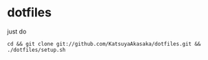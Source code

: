 # dotfiles
just do 
```
cd && git clone git://github.com/KatsuyaAkasaka/dotfiles.git && ./dotfiles/setup.sh
```
